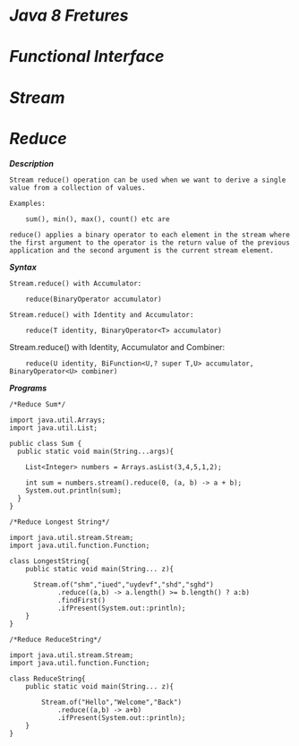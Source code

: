 # ***Java 8 Fretures***
# ***Functional Interface***
# ***Stream*** 
# ***Reduce***

***Description***

    Stream reduce() operation can be used when we want to derive a single value from a collection of values.

    Examples:
        
        sum(), min(), max(), count() etc are 
    
    reduce() applies a binary operator to each element in the stream where the first argument to the operator is the return value of the previous application and the second argument is the current stream element.

***Syntax***

    Stream.reduce() with Accumulator:

        reduce(BinaryOperator accumulator)

    Stream.reduce() with Identity and Accumulator:

        reduce(T identity, BinaryOperator<T> accumulator)  
   
   Stream.reduce() with Identity, Accumulator and Combiner:

        reduce(U identity, BiFunction<U,? super T,U> accumulator, BinaryOperator<U> combiner)

***Programs***

`````
/*Reduce Sum*/

import java.util.Arrays;
import java.util.List;

public class Sum {
  public static void main(String...args){

    List<Integer> numbers = Arrays.asList(3,4,5,1,2);
    
    int sum = numbers.stream().reduce(0, (a, b) -> a + b);
    System.out.println(sum);
  }
}
`````
`````
/*Reduce Longest String*/

import java.util.stream.Stream;
import java.util.function.Function;

class LongestString{
    public static void main(String... z){

      Stream.of("shm","iued","uydevf","shd","sghd")
            .reduce((a,b) -> a.length() >= b.length() ? a:b)
            .findFirst()
            .ifPresent(System.out::println);
    }
}
`````
`````
/*Reduce ReduceString*/

import java.util.stream.Stream;
import java.util.function.Function;

class ReduceString{
    public static void main(String... z){

        Stream.of("Hello","Welcome","Back")
            .reduce((a,b) -> a+b)
            .ifPresent(System.out::println);
    }
}
`````
